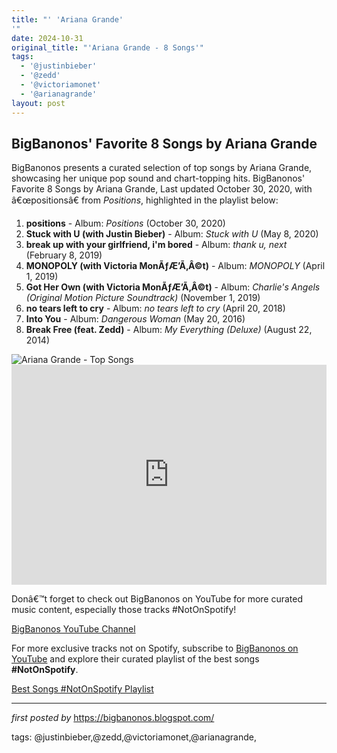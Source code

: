 ```yaml
---
title: "' 'Ariana Grande'
'"
date: 2024-10-31
original_title: "'Ariana Grande - 8 Songs'"
tags:
  - '@justinbieber'
  - '@zedd'
  - '@victoriamonet'
  - '@arianagrande'
layout: post
---
```

<h2>BigBanonos' Favorite 8 Songs by Ariana Grande</h2>
<p>BigBanonos presents a curated selection of top songs by Ariana Grande, showcasing her unique pop sound and chart-topping hits. BigBanonos' Favorite 8 Songs by Ariana Grande, Last updated October 30, 2020, with â€œpositionsâ€ from <em>Positions</em>, highlighted in the playlist below:</p> <ol> <li><strong>positions</strong> - Album: <em>Positions</em> (October 30, 2020)</li> <li><strong>Stuck with U (with Justin Bieber)</strong> - Album: <em>Stuck with U</em> (May 8, 2020)</li> <li><strong>break up with your girlfriend, i'm bored</strong> - Album: <em>thank u, next</em> (February 8, 2019)</li> <li><strong>MONOPOLY (with Victoria MonÃƒÆ’Ã‚Â©t)</strong> - Album: <em>MONOPOLY</em> (April 1, 2019)</li> <li><strong>Got Her Own (with Victoria MonÃƒÆ’Ã‚Â©t)</strong> - Album: <em>Charlie's Angels (Original Motion Picture Soundtrack)</em> (November 1, 2019)</li> <li><strong>no tears left to cry</strong> - Album: <em>no tears left to cry</em> (April 20, 2018)</li> <li><strong>Into You</strong> - Album: <em>Dangerous Woman</em> (May 20, 2016)</li> <li><strong>Break Free (feat. Zedd)</strong> - Album: <em>My Everything (Deluxe)</em> (August 22, 2014)</li>
</ol> <img alt="Ariana Grande - Top Songs" src="https://ew.com/thmb/TAdvClENT23xCXxbjhlvOL-Uv-o=/1500x0/filters:no_upscale():max_bytes(150000):strip_icc()/gettyimages-692327234-2000-bba650eece1242e39e3584f25019fdaf.jpg" /> <div> <iframe allow="autoplay; clipboard-write; encrypted-media; fullscreen; picture-in-picture" allowfullscreen="" frameborder="0" height="352" loading="lazy" src="https://open.spotify.com/embed/playlist/1mVkSZZKJwGfDPE7BcZmA4?utm_source=generator" width="100%"></iframe>
</div> <p>Donâ€™t forget to check out BigBanonos on YouTube for more curated music content, especially those tracks #NotOnSpotify!</p>
<p><a href="https://www.youtube.com/@BigBanonos">BigBanonos YouTube Channel</a></p>


<!--Subscribe and Playlist Links-->
<div>
    <p>For more exclusive tracks not on Spotify, subscribe to <a href="https://www.youtube.com/@BigBanonos" target="_blank">BigBanonos on YouTube</a> and explore their curated playlist of the best songs <strong>#NotOnSpotify</strong>.</p>
    <p><a href="https://www.youtube.com/playlist?list=PLtuNtuTatqI0kFahUCbtbfenC_ET5O_tr" target="_blank">Best Songs #NotOnSpotify Playlist<br /></a></p></div>

<hr />

<p><em>first posted by</em> <a href="https://bigbanonos.blogspot.com/" rel="noopener" target="_new">https://bigbanonos.blogspot.com/</a></p>

<p>tags: @justinbieber,@zedd,@victoriamonet,@arianagrande,</p>

